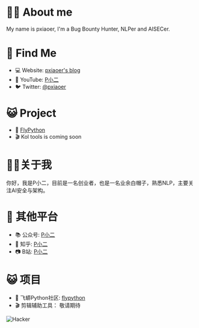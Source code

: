 # 👨‍💻 About me

My name is pxiaoer, I'm a Bug Bounty Hunter, NLPer and AISECer.

# 🧐 Find Me
* 💻 Website: [pxiaoer's blog](http://pxiaoer.blog)
* 🎥 YouTube: [P小二](https://www.youtube.com/channel/UCbyw8bPUuNgavS1WQVIjkvA)
* 🐦 Twitter: [@pxiaoer](https://twitter.com/pxiaoer)

# 😺 Project
* 🐍 [FlyPython](http://flypython.com)
* 🎬 Kol tools is coming soon

# 👨‍💻关于我

你好，我是P小二，目前是一名创业者，也是一名业余白帽子，熟悉NLP，主要关注AI安全与架构。

# 🧐 其他平台
* 📚 公众号: [P小二](https://tva1.sinaimg.cn/large/006tNbRwly1gbgye5xdxij30by0by3zb.jpg)
* 📝 知乎: [P小二](https://www.zhihu.com/people/xxg1413)
* 📷 B站: [P小二](https://space.bilibili.com/95159692)

# 😺 项目
* 🐍 飞蟒Python社区: [flypython](http://flypython.com)
* 🎬 剪辑辅助工具： 敬请期待

![Hacker](https://i.giphy.com/media/YQitE4YNQNahy/giphy.webp)
